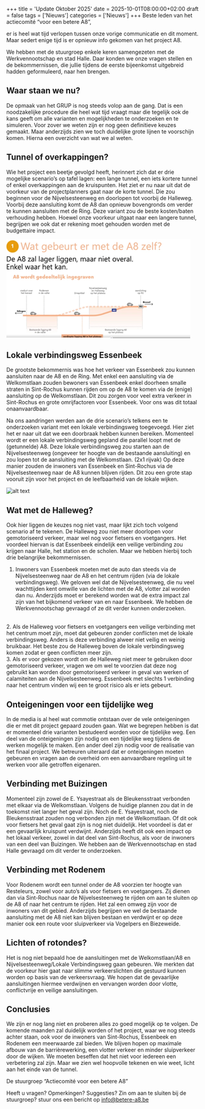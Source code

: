 +++
title = 'Update Oktober 2025'
date = 2025-10-01T08:00:00+02:00
draft = false
tags = ['Nieuws']
categories = ['Nieuws']
+++
Beste leden van het actiecomité “voor een betere A8”,

er is heel wat tijd verlopen tussen onze vorige communicatie en dit moment. Maar sedert enige tijd is er opnieuw info gekomen van het project A8. 

We hebben met de stuurgroep enkele keren samengezeten met de Werkvennootschap en stad Halle. Daar konden we onze vragen stellen en de bekommernissen, die jullie tijdens de eerste bijeenkomst uitgebreid hadden geformuleerd, naar hen brengen. 
 
<h2>Waar staan we nu?</h2>

De opmaak van het GRUP is nog steeds volop aan de gang. Dat is een noodzakelijke procedure die heel wat tijd vraagt maar die tegelijk ook de kans geeft om alle varianten en mogelijkheden te onderzoeken en te simuleren. Voor zover we weten zijn er nog geen definitieve keuzes gemaakt. Maar anderzijds zien we toch duidelijke grote lijnen te voorschijn komen. Hierna een overzicht van wat we al weten. 

<h2>Tunnel of overkappingen?</h2>

Wie het project een beetje gevolgd heeft, herinnert zich dat er drie mogelijke scenario’s op tafel lagen: een lange tunnel, een iets kortere tunnel of enkel overkappingen aan de kruispunten. Het ziet er nu naar uit dat de voorkeur van de projectplanners gaat naar de korte tunnel. Die zou beginnen voor de Nijvelsesteenweg en doorlopen tot voorbij de Halleweg. Voorbij deze aansluiting komt de A8 dan opnieuw bovengronds om verder te kunnen aansluiten met de Ring. Deze variant zou de beste kosten/baten verhouding hebben. Hoewel onze voorkeur uitgaat naar een langere tunnel, begrijpen we ook dat er rekening moet gehouden worden met de budgettaire impact. 

![alt text](/content/posts/images/Tunnel-A8-okt25.png)

<h2>Lokale verbindingsweg Essenbeek</h2>

De grootste bekommernis was hoe het verkeer van Essenbeek zou kunnen aansluiten naar de A8 en de Ring. Met enkel een aansluiting via de Welkomstlaan zouden bewoners van Essenbeek enkel doorheen smalle straten in Sint-Rochus kunnen rijden om op de A8 te komen via de (enige) aansluiting op de Welkomstlaan.  Dit zou zorgen voor veel extra verkeer in Sint-Rochus en grote omrijfactoren voor Essenbeek. Voor ons was dit totaal onaanvaardbaar. 

Na ons aandringen werden aan de drie scenario’s telkens een te onderzoeken variant met een lokale verbindingsweg toegevoegd. Hier ziet het er naar uit dat we een doorbraak hebben kunnen bereiken. Momenteel wordt er een lokale verbindingsweg gepland die parallel loopt met de (getunnelde) A8. Deze lokale verbindingsweg zou starten aan de Nijvelsesteenweg (ongeveer ter hoogte van de bestaande aansluiting) en zou lopen tot de aansluiting met de Welkomstlaan. (2x1 rijvak) Op deze manier zouden de inwoners van Essenbeek en Sint-Rochus via de Nijvelsesteenweg naar de A8 kunnen blijven rijden. Dit zou een grote stap vooruit zijn voor het project en de leefbaarheid van de lokale wijken. 

![alt text](https://betere-a8.be/content/posts/images/stratennamen-plattegrond-okt25.png)

<h2>Wat met de Halleweg?</h2>

Ook hier liggen de keuzes nog niet vast, maar lijkt zich toch volgend scenario af te tekenen. De Halleweg zou niet meer doorlopen voor gemotoriseerd verkeer, maar wel nog voor fietsers en voetgangers. Het voordeel hiervan is dat Essenbeek eindelijk een veilige verbinding zou krijgen naar Halle, het station en de scholen. Maar we hebben hierbij toch drie belangrijke bekommernissen. 

1.	Inwoners van Essenbeek moeten met de auto dan steeds via de Nijvelsesteenweg naar de A8 en het centrum rijden (via de lokale verbindingsweg). We geloven wel dat de Nijvelsesteenweg, die nu veel wachttijden kent omwille van de lichten met de A8, vlotter zal worden dan nu. Anderzijds moet er berekend worden wat de extra impact zal zijn van het bijkomend verkeer van en naar Essenbeek. We hebben de Werkvennootschap gevraagd of ze dit verder kunnen onderzoeken.
</br>
2.	Als de Halleweg voor fietsers en voetgangers een veilige verbinding met het centrum moet zijn, moet dat gebeuren zonder conflicten met de lokale verbindingsweg. Anders is deze verbinding alweer niet veilig en weinig bruikbaar. Het beste zou de Halleweg boven de lokale verbindingsweg komen zodat er geen conflicten meer zijn.
</br>
3.	Als er voor gekozen wordt om de Halleweg niet meer te gebruiken door gemotoriseerd verkeer, vragen we om wel te voorzien dat deze nog gebruikt kan worden door gemotoriseerd verkeer in geval van werken of calamiteiten aan de Nijvelsesteenweg. Essenbeek met slechts 1 verbinding naar het centrum vinden wij een te groot risico als er iets gebeurt.

<h2>Onteigeningen voor een tijdelijke weg</h2>

In de media is al heel wat commotie ontstaan over de vele onteigeningen die er met dit project gepaard zouden gaan. Wat we begrepen hebben is dat er momenteel drie varianten bestudeerd worden voor de tijdelijke weg. Een deel van de onteigeningen zijn nodig om een tijdelijke weg tijdens de werken mogelijk te maken. Een ander deel zijn nodig voor de realisatie van het finaal project. We betreuren uiteraard dat er onteigeningen moeten gebeuren en vragen aan de overheid om een aanvaardbare regeling uit te werken voor alle getroffen eigenaren. 

<h2>Verbinding met Buizingen</h2>

Momenteel zijn zowel de E. Ysayestraat als de Bleukensstraat verbonden met elkaar via de Welkomstlaan. Volgens de huidige plannen zou dat in de toekomst niet langer het geval zijn. Noch de E. Ysayestraat, noch de Bleukensstraat zouden nog verbonden zijn met de Welkomstlaan. Of dit ook voor fietsers het geval gaat zijn is nog niet duidelijk. Het voordeel is dat er een gevaarlijk kruispunt verdwijnt. Anderzijds heeft dit ook een impact op het lokaal verkeer, zowel in dat deel van Sint-Rochus, als voor de inwoners van een deel van Buizingen. We hebben aan de Werkvennootschap en stad Halle gevraagd om dit verder te onderzoeken. 

<h2>Verbinding met Rodenem</h2>

Voor Rodenem wordt een tunnel onder de A8 voorzien ter hoogte van Resteleurs, zowel voor auto’s als voor fietsers en voetgangers. Zij dienen dan via Sint-Rochus naar de Nijvelsesteenweg te rijden om aan te sluiten op de A8 of naar het centrum te rijden. Het zal een omweg zijn voor de inwoners van dit gebied. Anderzijds begrijpen we wel de bestaande aansluiting met de A8 niet kan blijven bestaan en verdwijnt er op deze manier ook een route voor sluipverkeer via Vogelpers en Biezeweide. 

<h2>Lichten of rotondes?</h2>

Het is nog niet bepaald hoe de aansluitingen met de Welkomstlaan/A8 en Nijvelsesteenweg/Lokale Verbindingsweg gaan gebeuren. We merkten dat de voorkeur hier gaat naar slimme verkeerslichten die gestuurd kunnen worden op basis van de verkeersvraag. We hopen dat de gevaarlijke aansluitingen hiermee verdwijnen en vervangen worden door vlotte, conflictvrije en veilige aansluitingen. 

<h2>Conclusies</h2>

We zijn er nog lang niet en proberen alles zo goed mogelijk op te volgen. De komende maanden zal duidelijk worden of het project, waar we nog steeds achter staan, ook voor de inwoners van Sint-Rochus, Essenbeek en Rodenem een meerwaarde zal bieden. We blijven hopen op maximale afbouw van de barrièrewerking, een vlotter verkeer en minder sluipverkeer door de wijken. We moeten beseffen dat het niet voor iedereen een verbetering zal zijn. Maar we zien wel hoopvolle tekenen en wie weet, licht aan het einde van de tunnel. 

De stuurgroep “Actiecomité voor een betere A8”

Heeft u vragen? Opmerkingen? Suggesties?
Zin om aan te sluiten bij de stuurgroep? 
stuur ons een bericht op info@betere-a8.be 